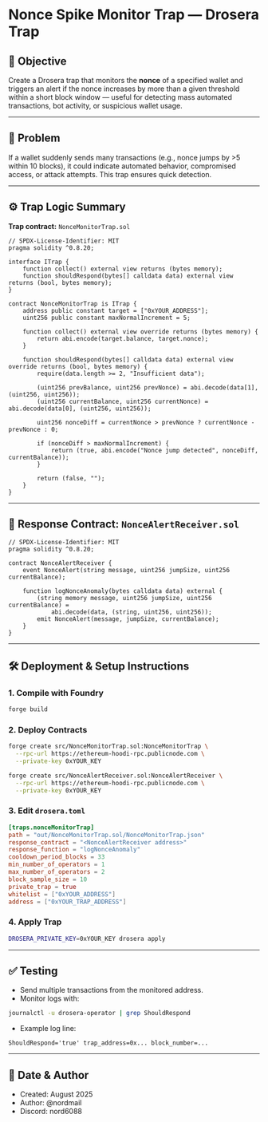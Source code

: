 
# Nonce Spike Monitor Trap — Drosera Trap

## 🎯 Objective

Create a Drosera trap that monitors the **nonce** of a specified wallet and triggers an alert if the nonce increases by more than a given threshold within a short block window — useful for detecting mass automated transactions, bot activity, or suspicious wallet usage.

---

## 🛑 Problem

If a wallet suddenly sends many transactions (e.g., nonce jumps by >5 within 10 blocks), it could indicate automated behavior, compromised access, or attack attempts. This trap ensures quick detection.

---

## ⚙️ Trap Logic Summary

**Trap contract:** `NonceMonitorTrap.sol`

```solidity
// SPDX-License-Identifier: MIT
pragma solidity ^0.8.20;

interface ITrap {
    function collect() external view returns (bytes memory);
    function shouldRespond(bytes[] calldata data) external view returns (bool, bytes memory);
}

contract NonceMonitorTrap is ITrap {
    address public constant target = ["0xYOUR_ADDRESS"];
    uint256 public constant maxNormalIncrement = 5;

    function collect() external view override returns (bytes memory) {
        return abi.encode(target.balance, target.nonce);
    }

    function shouldRespond(bytes[] calldata data) external view override returns (bool, bytes memory) {
        require(data.length >= 2, "Insufficient data");

        (uint256 prevBalance, uint256 prevNonce) = abi.decode(data[1], (uint256, uint256));
        (uint256 currentBalance, uint256 currentNonce) = abi.decode(data[0], (uint256, uint256));

        uint256 nonceDiff = currentNonce > prevNonce ? currentNonce - prevNonce : 0;

        if (nonceDiff > maxNormalIncrement) {
            return (true, abi.encode("Nonce jump detected", nonceDiff, currentBalance));
        }

        return (false, "");
    }
}
```

---

## 📡 Response Contract: `NonceAlertReceiver.sol`

```solidity
// SPDX-License-Identifier: MIT
pragma solidity ^0.8.20;

contract NonceAlertReceiver {
    event NonceAlert(string message, uint256 jumpSize, uint256 currentBalance);

    function logNonceAnomaly(bytes calldata data) external {
        (string memory message, uint256 jumpSize, uint256 currentBalance) =
            abi.decode(data, (string, uint256, uint256));
        emit NonceAlert(message, jumpSize, currentBalance);
    }
}
```

---

## 🛠 Deployment & Setup Instructions

### 1. Compile with Foundry

```bash
forge build
```

### 2. Deploy Contracts

```bash
forge create src/NonceMonitorTrap.sol:NonceMonitorTrap \
  --rpc-url https://ethereum-hoodi-rpc.publicnode.com \
  --private-key 0xYOUR_KEY

forge create src/NonceAlertReceiver.sol:NonceAlertReceiver \
  --rpc-url https://ethereum-hoodi-rpc.publicnode.com \
  --private-key 0xYOUR_KEY
```

### 3. Edit `drosera.toml`

```toml
[traps.nonceMonitorTrap]
path = "out/NonceMonitorTrap.sol/NonceMonitorTrap.json"
response_contract = "<NonceAlertReceiver address>"
response_function = "logNonceAnomaly"
cooldown_period_blocks = 33
min_number_of_operators = 1
max_number_of_operators = 2
block_sample_size = 10
private_trap = true
whitelist = ["0xYOUR_ADDRESS"]
address = ["0xYOUR_TRAP_ADDRESS"]
```

### 4. Apply Trap

```bash
DROSERA_PRIVATE_KEY=0xYOUR_KEY drosera apply
```

---

## ✅ Testing

- Send multiple transactions from the monitored address.
- Monitor logs with:

```bash
journalctl -u drosera-operator | grep ShouldRespond
```

- Example log line:

```
ShouldRespond='true' trap_address=0x... block_number=...
```

---

## 🧩 Date & Author
- Created: August 2025
- Author: @nordmail
- Discord: nord6088
